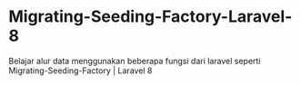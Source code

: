 # Migrating-Seeding-Factory-Laravel-8
Belajar alur data menggunakan beberapa fungsi dari laravel seperti Migrating-Seeding-Factory | Laravel 8
